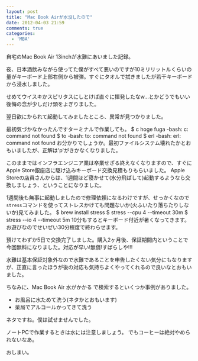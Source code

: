 ```yaml
---
layout: post
title: "Mac Book Airが水没したので"
date: 2012-04-03 21:59
comments: true
categories: 
  - 'MBA'
---
```


自宅のMac Book Air 13inchが水難にあいました記録。

夜、日本酒飲みながら使ってた僕がすべて悪いのですが10ミリリットルくらいの量がキーボード上部右側から被弾。すぐにタオルで拭きましたが若干キーボードから浸水しました。

せめてウイスキかスピリタスにしとけば直ぐに揮発したなw...とかどうでもいい後悔の念が少しだけ頭をよぎりました。

翌日欲にかられて起動してみましたところ、異常が見つかりました。

<!-- more -->

最初気づかなかったんですターミナルで作業しても。
    $ c hoge fuga
    -bash: c: command not found
    $ to
    -bash: to: command not found
    $ erl
    -bash: erl: command not found
お分かりでしょうか。最初ファイルシステム壊れたかとおもいましたが、正解は'p'がきかなくなりました。

このままではインフラエンジニア業は卒業せざる終えなくなりますので、すぐにApple Store銀座店に駆け込みキーボード交換見積もりもらいました。
Apple Storeの店員さんからは、1週間ほど寝かせて(水分飛ばして)起動するようなら交換しましょう、ということになりました。

1週間後も無事に起動しましたので修理依頼になるわけですが、せっかくなので```stress```コマンドを使ってストレスかけても問題ないか(火ふいたり落ちたりしないか)見てみました。
    $ brew install stress
    $ stress --cpu 4 --timeout 30m
    $ stress --io 4  --timeout 5m
10分もするとキーボード付近が暑くなってきます。お遊びなのでせいぜい30分程度で終わらせます。

預けてわずか5日で交換完了しました。購入2ヶ月後、保証期間内ということで今回無料になりました。対応が早い!無償!すばらしや!!!

水難は基本保証対象外なので水難であることを申告したくない気分にもなりますが、正直に言ったほうが後の対応も気持ちよくやってくれるので良いなとおもいました。

ちなみに、Mac Book Air 水がかかる で検索するといくつか事例がありました。

- お風呂に水ためて洗う(ネタかとおもいます)
- 薬局でアルコールかってきて洗う

ネタですね。僕は試せませんでした。

ノートPCで作業するときは水には注意しましょう。
でもコーヒーは絶対やめられないなあ。

おしまい。
